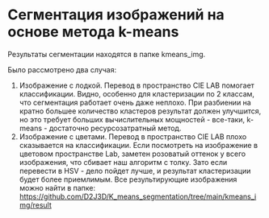# Сегментация изображений на основе метода k-means

Результаты сегментации находятся в папке kmeans_img. 

Было рассмотрено два случая:
1. Изображение с лодкой. Перевод в пространство CIE LAB помогает классификации. Видно, особенно для кластеризации по 2 классам, что сегментация работает очень даже неплохо. При разбиении на кратно большее количество кластеров результат должен улучшится, но это требует больших вычислительных мощностей - все-таки, k-means - достаточно ресурсозатратный метод.
2. Изображение с цветами. Перевод в пространство CIE LAB плохо сказывается на классификации. Если посмотреть на изображение в цветовом пространстве Lab, заметен розоватый оттенок у всего изображения, что сбивает наш алгоритм с толку. Зато если перевести в HSV - дело пойдет лучше, и результат кластеризации будет более приемлимым. Все результирующие изображения можно найти в папке: https://github.com/D2J3D/K_means_segmentation/tree/main/kmeans_img/result 
